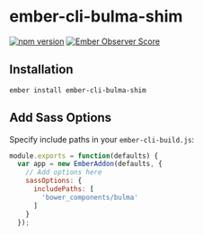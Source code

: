 # ember-cli-bulma-shim

[![npm version](https://badge.fury.io/js/ember-cli-bulma-shim.svg)](https://www.npmjs.com/package/ember-cli-bulma-shim)
[![Ember Observer Score](http://emberobserver.com/badges/ember-cli-bulma-shim.svg)](http://emberobserver.com/addons/ember-cli-bulma-shim)

## Installation

```shell
ember install ember-cli-bulma-shim
```

## Add Sass Options

Specify include paths in your `ember-cli-build.js`:

```javascript
module.exports = function(defaults) {
  var app = new EmberAddon(defaults, {
    // Add options here
    sassOptions: {
      includePaths: [
        'bower_components/bulma'
      ]
    }
  });
```
